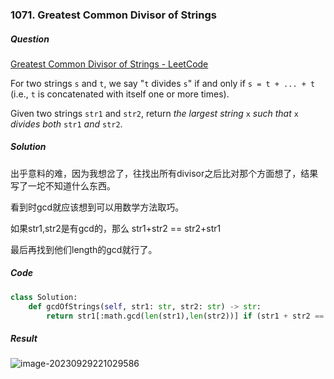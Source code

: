 ### 1071. Greatest Common Divisor of Strings

##### Question

[Greatest Common Divisor of Strings - LeetCode](https://leetcode.com/problems/greatest-common-divisor-of-strings/description/)

For two strings `s` and `t`, we say "`t` divides `s`" if and only if `s = t + ... + t` (i.e., `t` is concatenated with itself one or more times).

Given two strings `str1` and `str2`, return *the largest string* `x` *such that* `x` *divides both* `str1` *and* `str2`.



##### Solution

出乎意料的难，因为我想岔了，往找出所有divisor之后比对那个方面想了，结果写了一坨不知道什么东西。

看到时gcd就应该想到可以用数学方法取巧。

如果str1,str2是有gcd的，那么 str1+str2 == str2+str1

最后再找到他们length的gcd就行了。



##### Code

```python
class Solution:
    def gcdOfStrings(self, str1: str, str2: str) -> str:
        return str1[:math.gcd(len(str1),len(str2))] if (str1 + str2 == str2 + str1) else ""
```



##### Result

![image-20230929221029586](D:\selfStudy\Algorithm\Algorithm-Notes\Pictures\image-20230929221029586.png)